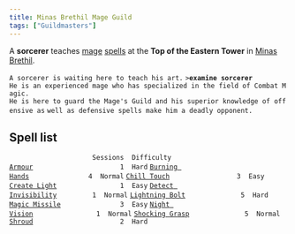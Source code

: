 ```yaml
---
title: Minas Brethil Mage Guild
tags: ["Guildmasters"]
---
```

A **sorcerer** teaches [mage](mage "wikilink")
[spells](spell "wikilink") at the **Top of the Eastern Tower** in [Minas
Brethil](Minas_Brethil "wikilink").

`A sorcerer is waiting here to teach his art.`
`>`**`examine sorcerer`**
`He is an experienced mage who has specialized in the field of Combat Magic.`
`He is here to guard the Mage's Guild and his superior knowledge of offensive as`
`well as defensive spells make him a deadly opponent.`

## Spell list

`                     Sessions  Difficulty`
[`Armour`](Armour_Spell "wikilink")`                      1  Hard`
[`Burning Hands`](Burning_Hands "wikilink")`               4  Normal`
[`Chill Touch`](Chill_Touch "wikilink")`                 3  Easy`
[`Create Light`](Create_Light "wikilink")`                1  Easy`
[`Detect Invisibility`](Detect_Invisibility "wikilink")`         1  Normal`
[`Lightning Bolt`](Lightning_Bolt "wikilink")`              5  Hard`
[`Magic Missile`](Magic_Missile "wikilink")`               3  Easy`
[`Night Vision`](Night_Vision "wikilink")`                1  Normal`
[`Shocking Grasp`](Shocking_Grasp "wikilink")`              5  Normal`
[`Shroud`](Shroud "wikilink")`                      2  Hard`

